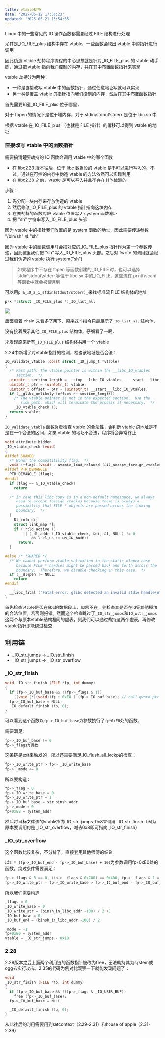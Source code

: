 ```yaml
---
title: vtable劫持
date: '2025-05-12 17:50:23'
updated: '2025-05-21 15:54:35'
---
```

Linux 中的一些常见的 IO 操作函数都需要经过 FILE 结构进行处理

尤其是_IO_FILE_plus 结构中存在 vtable，一些函数会取出 vtable 中的指针进行调用

因此伪造 vtable 劫持程序流程的中心思想就是针对_IO_FILE_plus 的 vtable 动手脚，通过把 vtable 指向我们控制的内存，并在其中布置函数指针来实现

vtable 劫持分为两种：

+ 一种是直接改写 vtable 中的函数指针，通过任意地址写就可以实现
+ 另一种是覆盖 vtable 的指针指向我们控制的内存，然后在其中布置函数指针



首先需要知道_IO_FILE_plus 位于哪里，

对于 fopen 的情况下是位于堆内存，对于 stdin\stdout\stderr 是位于 libc.so 中

根据 vtable 在_IO_FILE_plus （也就是 FILE 指针）的偏移可以得到 vtable 的地址

### 直接改写 vtable 中的函数指针
需要搞清楚要劫持的 IO 函数会调用 vtable 中的哪个函数

+ 在 libc2.23 版本往后，位于 libc 数据段的 vtable 是不可以进行写入的。不过，通过在可控的内存中伪造 vtable 的方法依然可以实现利用
+ 在 libc2.23 之前，vtable 是可以写入并且不存在其他检测的

步骤：

1. 先分配一块内存来存放伪造的 vtable
2. 然后修改_IO_FILE_plus 的 vtable 指针指向这块内存
3. 在要劫持的函数对应 vtable 位置写入 system 函数地址
4. 把 "sh" 字符串写入_IO_FILE_plus 头部

因为 vtable 中的指针我们放置的是 system 函数的地址，因此需要传递参数 "/bin/sh" 或 "sh"

因为 vtable 中的函数调用时会把对应的_IO_FILE_plus 指针作为第一个参数传递，因此这里我们把 "sh" 写入_IO_FILE_plus 头部。之后对 fwrite 的调用就会经过我们伪造的 vtable 执行 system("sh")

> 如果程序中不存在 fopen 等函数创建的_IO_FILE 时，也可以选择 stdin\stdout\stderr 等位于 libc.so 中的_IO_FILE，这些流在 printf\scanf 等函数中就会被使用到
>

可以用`p &_IO_2_1_stdin(stdout/stderr)_`来找标准流 FILE 结构体的地址

```c
p/x *(struct _IO_FILE_plus *)_IO_list_all
```

![](/images/e0823805dfd31c911eb898225329d665.png)

后面顺着 chain 又看多了两下，原来这个指令只是展示了`_IO_list_all` 结构体，

没有接着展示其他`_IO_FILE_plus` 结构体，仔细看了一眼，

才发现原来所有`_IO_FILE_plus` 结构体共用一个 vtable



2.24中新增了对vtable指针的检测，检查该地址是否合法：

```c
IO_validate_vtable (const struct _IO_jump_t *vtable)
{
  /* Fast path: The vtable pointer is within the __libc_IO_vtables
     section.  */
  uintptr_t section_length = __stop___libc_IO_vtables - __start___libc_IO_vtables;
  uintptr_t ptr = (uintptr_t) vtable;
  uintptr_t offset = ptr - (uintptr_t) __start___libc_IO_vtables;
  if (__glibc_unlikely (offset >= section_length))
    /* The vtable pointer is not in the expected section.  Use the
       slow path, which will terminate the process if necessary.  */
    _IO_vtable_check ();
  return vtable;
}
```

`IO_validate_vtable` 函数负责检查 vtable 的合法性，会判断 vtable 的地址是不是在一个合法的区间，如果 vtable 的地址不合法，程序将会异常终止

```c
void attribute_hidden
_IO_vtable_check (void)
{
#ifdef SHARED
  /* Honor the compatibility flag.  */
  void (*flag) (void) = atomic_load_relaxed (&IO_accept_foreign_vtables);
#ifdef PTR_DEMANGLE
  PTR_DEMANGLE (flag);
#endif
  if (flag == &_IO_vtable_check)
    return;

  /* In case this libc copy is in a non-default namespace, we always
     need to accept foreign vtables because there is always a
     possibility that FILE * objects are passed across the linking
     boundary.  */
  {
    Dl_info di;
    struct link_map *l;
    if (!rtld_active ()
        || (_dl_addr (_IO_vtable_check, &di, &l, NULL) != 0
            && l->l_ns != LM_ID_BASE))
      return;
  }

#else /* !SHARED */
  /* We cannot perform vtable validation in the static dlopen case
     because FILE * handles might be passed back and forth across the
     boundary.  Therefore, we disable checking in this case.  */
  if (__dlopen != NULL)
    return;
#endif

  __libc_fatal ("Fatal error: glibc detected an invalid stdio handle\n");
}
```

首先检查vtable是否在libc的数据段上，如果不在，则检查其是否在ld等其他模块的合法位置，若否则报错。然而这个检查跳过了`_IO_str_jumps`和`IO_wstr_jumps`这两个与原本vtable结构相同的虚表，则我们可以通过劫持这两个虚表，再修改vtable指针即能绕过检查

## 利用链
+ _IO_str_jumps -> _IO_str_finish
+ _IO_str_jumps -> _IO_str_overflow

### _IO_str_finish
```c
void _IO_str_finish (FILE *fp, int dummy)
{
  if (fp->_IO_buf_base && !(fp->_flags & 1))
    ((void (*)(void))fp + 0xE8 ) (fp->_IO_buf_base); // call qword ptr [fp+E8h]
  fp->_IO_buf_base = NULL;
  _IO_default_finish (fp, 0);
}
```

可以看到这个函数以`fp->_IO_buf_base`为参数执行了`fp+0xE8`处的函数。

需要满足:

```c
fp->_IO_buf_base != 0
fp->_flags为偶数
```

这条链是exit来触发的，所以还需要满足_IO_flush_all_lockp的检查：

```c
fp->_IO_write_ptr > fp-> _IO_write_base
fp-> _mode <= 0
```

所以要构造：

```c
fp->_flag = 0
fp->_IO_write_base = 0
fp->_IO_write_ptr = 1
fp->_IO_buf_base = str_binsh_addr
fp->_mode = 0
fp+0xE8 = system_addr
```

然后将目标文件流的vtable指向_IO_str_jumps-0x8来调用 _IO_str_finish（因为原本要调用的是 _IO_str_overflow，减去0x8即可指向 _IO_str_finish）

### _IO_str_overflow
这个函数比较复杂，不分析了，直接套用其他师傅的结论:

以`2 * (fp->_IO_buf_end - fp->_IO_buf_base) + 100`为参数调用fp+0xE0处的函数。绕过条件需要满足：

```c
fp->_flags & 8 == 0, (fp-> _flags & 0xC00) == 0x400, fp-> _flags & 1 = 0
fp->_IO_write_ptr - fp->_IO_write_base > fp->_IO_buf_end - fp->_IO_buf_base
```

所以我们需要构造

```c
_flags = 0
_IO_write_base = 0
_IO_write_ptr = (binsh_in_libc_addr -100) / 2 +1
_IO_buf_base = 0
_IO_buf_end = (binsh_in_libc_addr -100) / 2 

_mode = -1
fp+0xE0 = system_addr
vtable = _IO_str_jumps - 0x18
```

### 2.28
2.28版本之后上面两个利用链的函数指针被改为free，无法劫持其为system或ogg去实行攻击。2.35的代码为例对比观察一下就能发现问题了：

```c
void
_IO_str_finish (FILE *fp, int dummy)
{
  if (fp->_IO_buf_base && !(fp->_flags & _IO_USER_BUF))
    free (fp->_IO_buf_base);
  fp->_IO_buf_base = NULL;

  _IO_default_finish (fp, 0);
}
```

从此往后的利用需要用到setcontext（2.29-2.31）和house of apple（2.31-2.39）

